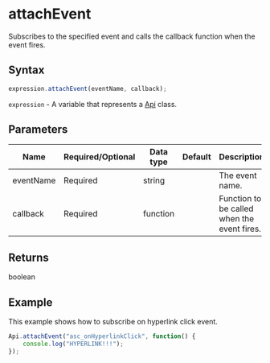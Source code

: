 # attachEvent

Subscribes to the specified event and calls the callback function when the event fires.

## Syntax

```javascript
expression.attachEvent(eventName, callback);
```

`expression` - A variable that represents a [Api](../Api.md) class.

## Parameters

| **Name** | **Required/Optional** | **Data type** | **Default** | **Description** |
| ------------- | ------------- | ------------- | ------------- | ------------- |
| eventName | Required | string |  | The event name. |
| callback | Required | function |  | Function to be called when the event fires. |

## Returns

boolean

## Example

This example shows how to subscribe on hyperlink click event.

```javascript editor-docx
Api.attachEvent("asc_onHyperlinkClick", function() {
	console.log("HYPERLINK!!!");
});
```
